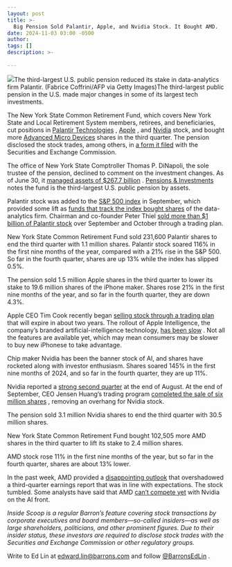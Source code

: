 ```yaml
---
layout: post
title: >-
  Big Pension Sold Palantir, Apple, and Nvidia Stock. It Bought AMD.
date: 2024-11-03 03:00 -0500
author: 
tags: []
description: >-
  
---
```

![](https://images.barrons.com/im-68195263?width=639&height=426)The third-largest U.S. public pension reduced its stake in data-analytics firm Palantir.  (Fabrice Coffrini/AFP via Getty Images)The third-largest public pension in the U.S. made major changes in some of its largest tech investments.

The New York State Common Retirement Fund, which covers New York State and Local Retirement System members, retirees, and beneficiaries, cut positions in [Palantir Technologies](/market-data/stocks/pltr?mod=article_chiclet) , [Apple](/market-data/stocks/aapl?mod=article_chiclet) , and [Nvidia](/market-data/stocks/nvda?mod=article_chiclet) stock, and bought more [Advanced Micro Devices](/market-data/stocks/amd?mod=article_chiclet) shares in the third quarter. The pension disclosed the stock trades, among others, in [a form it filed](https://www.sec.gov/Archives/edgar/data/810265/000081026524000009/xslForm13F_X02/nys092024.xml) with the Securities and Exchange Commission.

The office of New York State Comptroller Thomas P. DiNapoli, the sole trustee of the pension, declined to comment on the investment changes. As of June 30, it [managed assets of \$267.7 billion](https://www.osc.ny.gov/press/releases/2024/08/dinapoli-state-pension-fund-valued-267-point-7-billion-end-first-quarter) . [Pensions & Investments](https://www.pionline.com/largest-us-retirement-plans/2023) notes the fund is the third-largest U.S. public pension by assets.

Palantir stock was added to the [S&P 500 index](/market-data/indexes/spx?mod=article_chiclet) in September, which provided some lift as [funds that track the index bought shares](https://www.barrons.com/articles/palantir-dell-sp-500-96d22771?mod=article_inline) of the data-analytics firm. Chairman and co-founder Peter Thiel [sold more than \$1 billion of Palantir stock](https://www.barrons.com/articles/palantir-stock-chairman-peter-thiel-b63415c7?mod=article_inline) over September and October through a trading plan.

New York State Common Retirement Fund sold 231,600 Palantir shares to end the third quarter with 1.1 million shares. Palantir stock soared 116% in the first nine months of the year, compared with a 21% rise in the S&P 500. So far in the fourth quarter, shares are up 13% while the index has slipped 0.5%.

The pension sold 1.5 million Apple shares in the third quarter to lower its stake to 19.6 million shares of the iPhone maker. Shares rose 21% in the first nine months of the year, and so far in the fourth quarter, they are down 4.3%.

Apple CEO Tim Cook recently began [selling stock through a trading plan](https://www.barrons.com/articles/apple-stock-sale-ceo-tim-cook-ec8934e7?mod=article_inline) that will expire in about two years. The rollout of Apple Intelligence, the company’s branded artificial-intelligence technology, [has been slow](https://www.barrons.com/articles/apple-stock-iphone-ai-rollout-36a1646a?mod=article_inline) . Not all the features are available yet, which may mean consumers may be slower to buy new iPhonese to take advantage.

Chip maker Nvidia has been the banner stock of AI, and shares have rocketed along with investor enthusiasm. Shares soared 145% in the first nine months of 2024, and so far in the fourth quarter, they are up 11%.

Nvidia reported a [strong second quarter](https://www.barrons.com/livecoverage/nvidia-earnings-stock-price-today?mod=article_inline) at the end of August. At the end of September, CEO Jensen Huang’s trading program [completed the sale of six million shares](https://www.barrons.com/articles/nvidia-stock-ceo-jensen-huang-5ba38f1c?mod=article_inline) , removing an overhang for Nvidia stock.

The pension sold 3.1 million Nvidia shares to end the third quarter with 30.5 million shares.

New York State Common Retirement Fund bought 102,505 more AMD shares in the third quarter to lift its stake to 2.4 million shares.

AMD stock rose 11% in the first nine months of the year, but so far in the fourth quarter, shares are about 13% lower.

In the past week, AMD provided a [disappointing outlook](https://www.barrons.com/articles/amd-earnings-stock-price-8122d159?mod=article_inline) that overshadowed a third-quarter earnings report that was in line with expectations. The stock tumbled. Some analysts have said that AMD [can’t compete yet](https://www.barrons.com/articles/amd-stock-price-nvidia-ai-chips-7baa9acf?mod=article_inline) with Nvidia on the AI front.

*Inside Scoop is a regular Barron’s feature covering stock transactions by corporate executives and board members—so-called insiders—as well as large shareholders, politicians, and other prominent figures. Due to their insider status, these investors are required to disclose stock trades with the Securities and Exchange Commission or other regulatory groups.*

Write to Ed Lin at edward.lin@barrons.com and follow [@BarronsEdLin](https://twitter.com/BarronsEdLin) .

